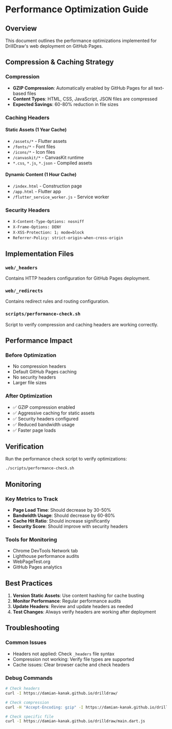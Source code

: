 # Performance Optimization Guide

## Overview

This document outlines the performance optimizations implemented for DrillDraw's web deployment on GitHub Pages.

## Compression & Caching Strategy

### Compression
- **GZIP Compression**: Automatically enabled by GitHub Pages for all text-based files
- **Content Types**: HTML, CSS, JavaScript, JSON files are compressed
- **Expected Savings**: 60-80% reduction in file sizes

### Caching Headers

#### Static Assets (1 Year Cache)
- `/assets/*` - Flutter assets
- `/fonts/*` - Font files
- `/icons/*` - Icon files
- `/canvaskit/*` - CanvasKit runtime
- `*.css`, `*.js`, `*.json` - Compiled assets

#### Dynamic Content (1 Hour Cache)
- `/index.html` - Construction page
- `/app.html` - Flutter app
- `/flutter_service_worker.js` - Service worker

### Security Headers
- `X-Content-Type-Options: nosniff`
- `X-Frame-Options: DENY`
- `X-XSS-Protection: 1; mode=block`
- `Referrer-Policy: strict-origin-when-cross-origin`

## Implementation Files

### `web/_headers`
Contains HTTP headers configuration for GitHub Pages deployment.

### `web/_redirects`
Contains redirect rules and routing configuration.

### `scripts/performance-check.sh`
Script to verify compression and caching headers are working correctly.

## Performance Impact

### Before Optimization
- No compression headers
- Default GitHub Pages caching
- No security headers
- Larger file sizes

### After Optimization
- ✅ GZIP compression enabled
- ✅ Aggressive caching for static assets
- ✅ Security headers configured
- ✅ Reduced bandwidth usage
- ✅ Faster page loads

## Verification

Run the performance check script to verify optimizations:

```bash
./scripts/performance-check.sh
```

## Monitoring

### Key Metrics to Track
- **Page Load Time**: Should decrease by 30-50%
- **Bandwidth Usage**: Should decrease by 60-80%
- **Cache Hit Ratio**: Should increase significantly
- **Security Score**: Should improve with security headers

### Tools for Monitoring
- Chrome DevTools Network tab
- Lighthouse performance audits
- WebPageTest.org
- GitHub Pages analytics

## Best Practices

1. **Version Static Assets**: Use content hashing for cache busting
2. **Monitor Performance**: Regular performance audits
3. **Update Headers**: Review and update headers as needed
4. **Test Changes**: Always verify headers are working after deployment

## Troubleshooting

### Common Issues
- Headers not applied: Check `_headers` file syntax
- Compression not working: Verify file types are supported
- Cache issues: Clear browser cache and check headers

### Debug Commands
```bash
# Check headers
curl -I https://damian-kanak.github.io/drilldraw/

# Check compression
curl -H "Accept-Encoding: gzip" -I https://damian-kanak.github.io/drilldraw/

# Check specific file
curl -I https://damian-kanak.github.io/drilldraw/main.dart.js
```
